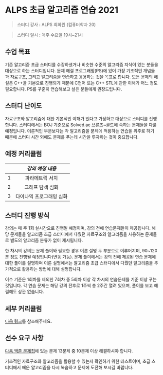 # ALPS 초급 알고리즘 연습 2021

> 스터디 강사 : ALPS 최희원 (컴퓨터학과 20)


> 스터디 일시 : 매주 수요일 19시~21시

## 수업 목표

 기존 알고리즘 초급 스터디를 수강하셨거나 비슷한 수준의 알고리즘 지식이 있는 분들을 대상으로 하는 스터디입니다. 문제 해결 프로그래밍(PS)에 있어 가장 기초적인 개념들과 자료구조, 그리고 알고리즘을 연습하고 응용하는 것을 목표로 합니다. 모든 문제의 해설은 C++을 기본으로 진행되기 때문에 C언어 또는 C++ STL에 관한 이해가 어느 정도 필요합니다. PS를 꾸준히 연습해보고 싶은 분들에게 권장드립니다.



## 스터디 난이도

 자료구조와 알고리즘에 대한 기본적인 이해가 있다고 가정하고 대상으로 스터디를 진행합니다. 스터디에서는 BOJ 기준으로 Solved.ac 브론즈~골드에 속하는 문제들을 다룰 예정입니다. 이론적인 부분보다는 각 알고리즘을 문제에 적용하는 연습을 위주로 하기 때문에 스터디 시간 외에도 문제를 푸는데 시간을 투자하는 것이 중요합니다.



## 예정 커리큘럼

|      |             *강의 예정 내용*              |
| :--: | :---------------------------------------: |
|  1   |              파라메트릭 서치              |
|  2   |             그래프 탐색 심화              |
|  3   |         다이나믹 프로그래밍 심화          |



## 스터디 진행 방식

 강의는 매 주 1회 실시간으로 진행될 예정이며, 강의 전에 연습문제들이 제공됩니다. 해당 문제들을 알고리즘 초급 스터디에서 다뤘던 자료구조와 알고리즘을 사용하는 문제들로 별도의 알고리즘 분류가 없이 제시됩니다.

 한 차시의 강의는 문제 풀이와 필요한 경우 이론 설명 두 부분으로 이루어지며, 90~120분 정도 진행될 예정입니다(변동 가능). 문제 풀이에서는 강의 전에 제공된 연습 문제에 대한 풀이를 설명하며 이론 설명에서는 알고리즘 초급 스터디에서 다뤘던 알고리즘을 추가적으로 활용하는 방법에 대해 설명합니다.

 이수 기준은 1회차를 제외한 7회차 중 5회차 이상 각 차시의 연습문제를 기준 이상 푸는 것입니다. 각 연습 문제는 해당 강의 전후로 1주씩 총 2주간 열려 있으며, 풀이를 보고 해결해도 상관 없습니다.



## 세부 커리큘럼

[다음 링크](https://github.com/ALPS-Study/Introduction/blob/master/2021-2R/0x01%20%EC%95%8C%EA%B3%A0%EB%A6%AC%EC%A6%98%20%EC%B4%88%EA%B8%89%20%EC%97%B0%EC%8A%B5/elementary_study_2021.md)를 참조해주세요.



## 선수 요구 사항

[다음 백준 문제집](https://www.acmicpc.net/workbook/view/8789)에 있는 문제 13문제 중 10문제 이상 해결하셔야 합니다.

기초적인 자료구조와 알고리즘을 활용할 수 있는지 확인하기 위한 테스트이며, 초급 스터디에서 배운 알고리즘을 다시 복습하고 문제에 도전해 보시길 바랍니다.
